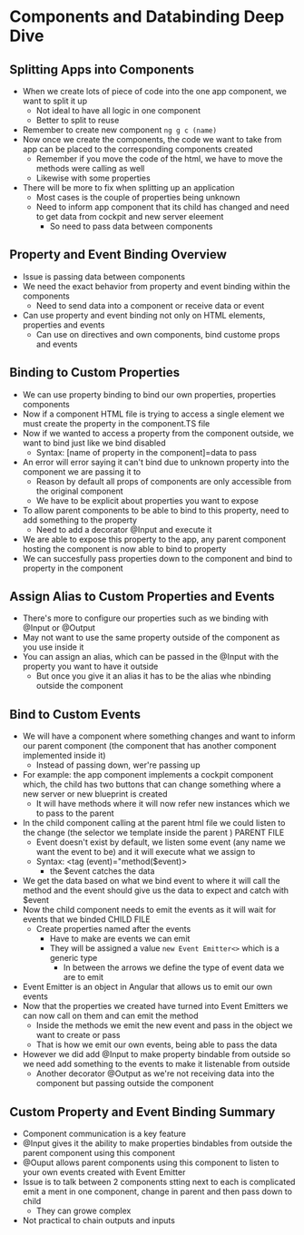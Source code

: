 # Components and Databinding Deep Dive

## Splitting Apps into Components

* When we create lots of piece of code into the one app component, we want to split it up
  * Not ideal to have all logic in one component
  * Better to split to reuse
* Remember to create new component `ng g c (name)`
* Now once we create the components, the code we want to take from app can be placed to the corresponding components created
  * Remember if you move the code of the html, we have to move the methods were calling as well
  * Likewise with some properties
* There will be more to fix when splitting up an application
  * Most cases is the couple of properties being unknown
  * Need to inform app component that its child has changed and need to get data from cockpit and new server eleement
    * So need to pass data between components

## Property and Event Binding Overview
* Issue is passing data between components
* We need the exact behavior from property and event binding within the components
  * Need to send data into a component or receive data or event
* Can use property and event binding not only on HTML elements, properties and events
  * Can use on directives and own components, bind custome props and events

## Binding to Custom Properties
* We can use property binding to bind our own properties, properties components
* Now if a component HTML file is trying to access a single element we must create the property in the component.TS file
* Now if we wanted to access a property from the component outside, we want to bind just like we bind disabled
  * Syntax: [name of property in the component]=data to pass
* An error will error saying it can't bind due to unknown property into the component we are passing it to
  * Reason by default all props of components are only accessible from the original component
  * We have to be explicit about properties you want to expose
* To allow parent components to be able to bind to this property, need to add something to the property
  * Need to add a decorator @Input and execute it
* We are able to expose this property to the app, any parent component hosting the component is now able to bind to property
* We can succesfully pass properties down to the component and bind to property in the component

## Assign Alias to Custom Properties and Events
* There's more to configure our properties such as we binding with @Input or @Output
* May not want to use the same property outside of the component as you use inside it
* You can assign an alias, which can be passed in the @Input with the property you want to have it outside
  * But once you give it an alias it has to be the alias whe nbinding outside the component

## Bind to Custom Events
* We will have a component where something changes and want to inform our parent component (the component that has another component implemented inside it)
  * Instead of passing down, wer're passing up
* For example: the app component implements a cockpit component which, the child has two buttons that can change something where a new server or new blueprint is created
  * It will have methods where it will now refer new instances which we to pass to the parent
* In the child component calling at the parent html file we could listen to the change (the selector we template inside the parent ) PARENT FILE
  * Event doesn't exist by default, we listen some event (any name we want the event to be) and it will execute what we assign to
  * Syntax: <tag (event)="method($event)>
    * the $event catches the data
* We get the data based on what we bind event to where it will call the method and the event should give us the data to expect and catch with $event
* Now the child component needs to emit the events as it will wait for events that we binded CHILD FILE
  * Create properties named after the events
    * Have to make are events we can emit
    * They will be assigned a value `new Event Emitter<>` which is a generic type
      * In between the arrows we define the type of event data we are to emit
* Event Emitter is an object in Angular that allows us to emit our own events
* Now that the properties we created have turned into Event Emitters we can now call on them and can emit the method
  * Inside the methods we emit the new event and pass in the object we want to create or pass
  * That is how we emit our own events, being able to pass the data
* However we did add @Input to make property bindable from outside so we need add something to the events to make it listenable from outside
  * Another decorator @Output as we're not receiving data into the component but passing outside the component

## Custom Property and Event Binding Summary
* Component communication is a key feature
* @Input gives it the ability to make properties bindables from outside the parent component using this component
* @Ouput allows parent components using this component to listen to your own events created with Event Emitter
* Issue is to talk between 2 components stting next to each is complicated emit a ment in one component, change in parent and then pass down to child
  * They can growe complex
* Not practical to chain outputs and inputs
